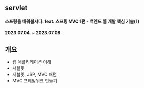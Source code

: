 ## servlet
#### 스프링을 배워봅시다. feat. 스프링 MVC 1편 - 백엔드 웹 개발 핵심 기술(1)
#### 2023.07.04. ~ 2023.07.08

## 개요
- 웹 애플리케이션 이해
- 서블릿
- 서블릿, JSP, MVC 패턴
- MVC 프레임워크 만들기
